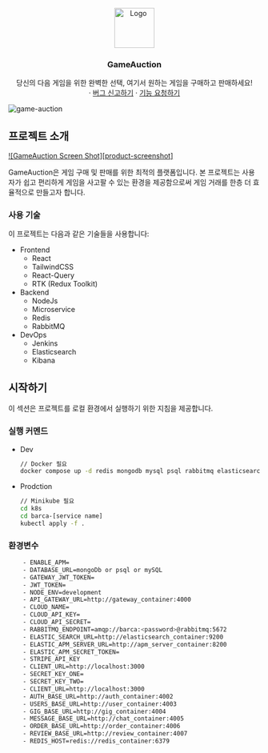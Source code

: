 <!-- 프로젝트 로고 -->
<br />
<div align="center">
  <a href="https://github.com/joseph0926/GameAuction">
    <img src="https://github.com/joseph0926/GameAuction/assets/100750188/cd0eb354-ac1c-4a64-b852-05c247a7460e" alt="Logo" width="80" height="80">
  </a>


  <h3 align="center">GameAuction</h3>
  <p align="center">
    당신의 다음 게임을 위한 완벽한 선택, 여기서 원하는 게임을 구매하고 판매하세요!
    <br />
    ·
    <a href="https://github.com/joseph0926/GameAuction/issues">버그 신고하기</a>
    ·
    <a href="https://github.com/joseph0926/GameAuction/issues">기능 요청하기</a>
  </p>
</div>
<!-- 프로젝트 소개 -->

![game-auction](https://github.com/joseph0926/GameAuction/assets/100750188/a1db9277-e73f-43d0-bfc1-5ae127b2d653)

## 프로젝트 소개

[![GameAuction Screen Shot][product-screenshot]](https://example.com)

GameAuction은 게임 구매 및 판매를 위한 최적의 플랫폼입니다. 본 프로젝트는 사용자가 쉽고 편리하게 게임을 사고팔 수 있는 환경을 제공함으로써 게임 거래를 한층 더 효율적으로 만들고자 합니다.

### 사용 기술

이 프로젝트는 다음과 같은 기술들을 사용합니다:

- Frontend
  * React
  * TailwindCSS
  * React-Query
  * RTK (Redux Toolkit)
- Backend
  * NodeJs
  * Microservice
  * Redis
  * RabbitMQ
- DevOps
  * Jenkins
  * Elasticsearch
  * Kibana

## 시작하기

이 섹션은 프로젝트를 로컬 환경에서 실행하기 위한 지침을 제공합니다.

### 실행 커멘드

* Dev
  ```sh
  // Docker 필요
  docker compose up -d redis mongodb mysql psql rabbitmq elasticsearch kibana metricbeat heartbeat gateway auth user notification gig order review chat jenkins jenkins-agent
  ```
* Prodction
  ```sh
  // Minikube 필요
  cd k8s
  cd barca-[service name]
  kubectl apply -f .
  ```

### 환경변수
  ```sh
      - ENABLE_APM=
      - DATABASE_URL=mongoDb or psql or mySQL
      - GATEWAY_JWT_TOKEN=
      - JWT_TOKEN=
      - NODE_ENV=development
      - API_GATEWAY_URL=http://gateway_container:4000
      - CLOUD_NAME=
      - CLOUD_API_KEY=
      - CLOUD_API_SECRET=
      - RABBITMQ_ENDPOINT=amqp://barca:<password>@rabbitmq:5672
      - ELASTIC_SEARCH_URL=http://elasticsearch_container:9200
      - ELASTIC_APM_SERVER_URL=http://apm_server_container:8200
      - ELASTIC_APM_SECRET_TOKEN=
      - STRIPE_API_KEY
      - CLIENT_URL=http://localhost:3000
      - SECRET_KEY_ONE=
      - SECRET_KEY_TWO=
      - CLIENT_URL=http://localhost:3000
      - AUTH_BASE_URL=http://auth_container:4002
      - USERS_BASE_URL=http://user_container:4003
      - GIG_BASE_URL=http://gig_container:4004
      - MESSAGE_BASE_URL=http://chat_container:4005
      - ORDER_BASE_URL=http://order_container:4006
      - REVIEW_BASE_URL=http://review_container:4007
      - REDIS_HOST=redis://redis_container:6379
  ```
